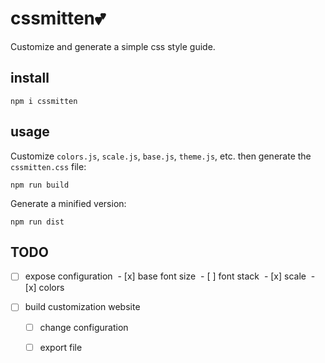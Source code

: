 cssmitten💕
===========

Customize and generate a simple css style guide.

## install

`npm i cssmitten`

## usage

Customize `colors.js`, `scale.js`, `base.js`, `theme.js`, etc. then generate the `cssmitten.css` file:

`npm run build`

Generate a minified version:

`npm run dist`

## TODO

- [ ] expose configuration
  - [x] base font size
  - [ ] font stack
  - [x] scale
  - [x] colors

- [ ] build customization website
  - [ ] change configuration
  - [ ] export file

